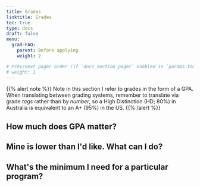 ```yaml
---
title: Grades
linktitle: Grades
toc: true
type: docs
draft: false
menu:
  grad-FAQ:
    parent: Before applying
    weight: 2

# Prev/next pager order (if `docs_section_pager` enabled in `params.toml`)
# weight: 1
---
```


{{% alert note %}}
Note in this section I refer to grades in the form of a GPA. When translating between grading systems, remember to translate via grade _tags_ rather than by _number_, so a High Distinction (HD; 80%) in Australia is equivalent to an A+ (95%) in the US.
{{% /alert %}}

## How much does GPA matter?

## Mine is lower than I'd like. What can I do?

## What's the minimum I need for a particular program?

